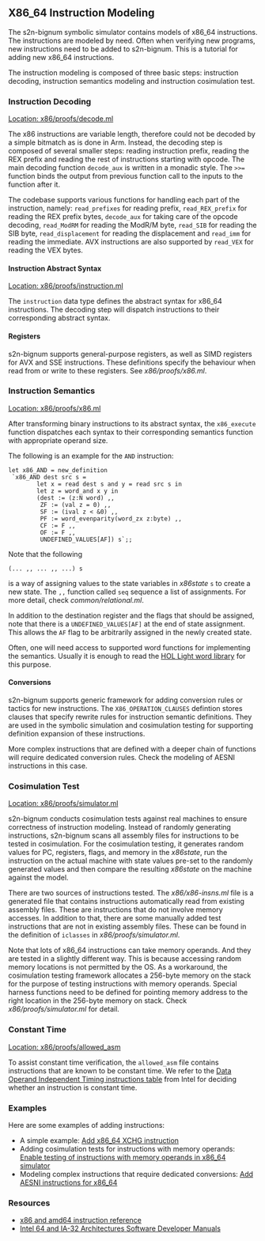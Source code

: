 ## X86_64 Instruction Modeling

The s2n-bignum symbolic simulator contains models of x86_64 instructions. The instructions are modeled by need. Often when verifying new programs, new instructions need to be added to s2n-bignum. This is a tutorial for adding new x86_64 instructions.

The instruction modeling is composed of three basic steps: instruction decoding, instruction semantics modeling and instruction cosimulation test.

### Instruction Decoding

[Location: x86/proofs/decode.ml](proofs/decode.ml)

The x86 instructions are variable length, therefore could not be decoded by a simple bitmatch as is done in Arm. Instead, the decoding step is composed of several smaller steps: reading instruction prefix, reading the REX prefix and reading the rest of instructions starting with opcode. The main decoding function `decode_aux` is written in a monadic style. The `>>=` function binds the output from previous function call to the inputs to the function after it.

The codebase supports various functions for handling each part of the instruction, namely: `read_prefixes` for reading prefix, `read_REX_prefix` for reading the REX prefix bytes, `decode_aux` for taking care of the opcode decoding, `read_ModRM` for reading the ModR/M byte, `read_SIB` for reading the SIB byte, `read_displacement` for reading the displacement and `read_imm` for reading the immediate. AVX instructions are also supported by `read_VEX` for reading the VEX bytes.

#### Instruction Abstract Syntax

[Location: x86/proofs/instruction.ml](proofs/instruction.ml)

The `instruction` data type defines the abstract syntax for x86_64 instructions. The decoding step will dispatch instructions to their corresponding abstract syntax.

#### Registers

s2n-bignum supports general-purpose registers, as well as SIMD registers for AVX and SSE instructions. These definitions specify the behaviour when read from or write to these registers. See *x86/proofs/x86.ml*.

### Instruction Semantics

[Location: x86/proofs/x86.ml](proofs/x86.ml)

After transforming binary instructions to its abstract syntax, the `x86_execute` function dispatches each syntax to their corresponding semantics function with appropriate operand size.

The following is an example for the `AND` instruction:
```
let x86_AND = new_definition
 `x86_AND dest src s =
        let x = read dest s and y = read src s in
        let z = word_and x y in
        (dest := (z:N word) ,,
         ZF := (val z = 0) ,,
         SF := (ival z < &0) ,,
         PF := word_evenparity(word_zx z:byte) ,,
         CF := F ,,
         OF := F ,,
         UNDEFINED_VALUES[AF]) s`;;
```
Note that the following
```
(... ,, ... ,, ...) s
```
is a way of assigning values to the state variables in *x86state* `s` to create a new state. The `,,` function called `seq` sequence a list of assignments. For more detail, check *common/relational.ml*.

In addition to the destination register and the flags that should be assigned, note that there is a `UNDEFINED_VALUES[AF]` at the end of state assignment. This allows the `AF` flag to be arbitrarily assigned in the newly created state.

Often, one will need access to supported word functions for implementing the semantics. Usually it is enough to read the [HOL Light word library](https://github.com/jrh13/hol-light/blob/master/Library/words.ml) for this purpose.

#### Conversions

s2n-bignum supports generic framework for adding conversion rules or tactics for new instructions. The `X86_OPERATION_CLAUSES` defintion stores clauses that specify rewrite rules for instruction semantic definitions. They are used in the symbolic simulation and cosimulation testing for supporting definition expansion of these instructions.

More complex instructions that are defined with a deeper chain of functions will require dedicated conversion rules. Check the modeling of AESNI instructions in this case.

### Cosimulation Test

[Location: x86/proofs/simulator.ml](proofs/simulator.ml)

s2n-bignum conducts cosimulation tests against real machines to ensure correctness of instruction modeling. Instead of randomly generating instructions, s2n-bignum scans all assembly files for instructions to be tested in cosimulation. For the cosimulation testing, it generates random values for PC, registers, flags, and memory in the *x86state*, run the instruction on the actual machine with state values pre-set to the randomly generated values and then compare the resulting *x86state* on the machine against the model.

There are two sources of instructions tested. The *x86/x86-insns.ml* file is a generated file that contains instructions automatically read from existing assembly files. These are instructions that do not involve memory accesses. In addition to that, there are some manually added test instructions that are not in existing assembly files. These can be found in the definition of `iclasses` in *x86/proofs/simulator.ml*.

Note that lots of x86_64 instructions can take memory operands. And they are tested in a slightly different way. This is because accessing random memory locations is not permitted by the OS. As a workaround, the cosimulation testing framework allocates a 256-byte memory on the stack for the purpose of testing instructions with memory operands. Special harness functions need to be defined for pointing memory address to the right location in the 256-byte memory on stack. Check *x86/proofs/simulator.ml* for detail.

### Constant Time

[Location: x86/proofs/allowed_asm](allowed_asm)

To assist constant time verification, the `allowed_asm` file contains instructions that are known to be constant time. We refer to the [Data Operand Independent Timing instructions table](https://www.intel.com/content/www/us/en/developer/articles/technical/software-security-guidance/resources/data-operand-independent-timing-instructions.html) from Intel for deciding whether an instruction is constant time.

### Examples

Here are some examples of adding instructions:
* A simple example: [Add x86_64 XCHG instruction](https://github.com/awslabs/s2n-bignum/pull/184/files)
* Adding cosimulation tests for instructions with memory operands: [Enable testing of instructions with memory operands in x86_64 simulator](https://github.com/awslabs/s2n-bignum/pull/212)
* Modeling complex instructions that require dedicated conversions: [Add AESNI instructions for x86_64](https://github.com/awslabs/s2n-bignum/pull/208)

### Resources

* [x86 and amd64 instruction reference](https://www.felixcloutier.com/x86/)
* [Intel 64 and IA-32 Architectures Software Developer Manuals](https://www.intel.com/content/www/us/en/developer/articles/technical/intel-sdm.html)
